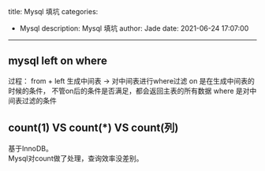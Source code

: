 title: Mysql 填坑
categories:
  - Mysql
description: Mysql 填坑
author: Jade
date: 2021-06-24 17:07:00
---

## mysql left on where
过程： from + left 生成中间表 -> 对中间表进行where过滤
on 是在生成中间表的时候的条件， 不管on后的条件是否满足，都会返回主表的所有数据
where 是对中间表过滤的条件

## count(1) VS count(*) VS count(列)
基于InnoDB。  
Mysql对count做了处理，查询效率没差别。

